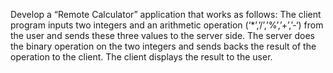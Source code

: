 Develop a “Remote Calculator” application that works as follows: The client program inputs
two integers and an arithmetic operation (‘*’,’/’,’%’,’+’,’-‘) from the user and sends these
three values to the server side. The server does the binary operation on the two integers and
sends backs the result of the operation to the client. The client displays the result to the user. 
